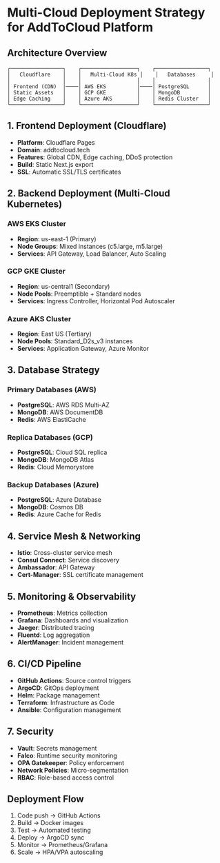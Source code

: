 # Multi-Cloud Deployment Strategy for AddToCloud Platform

## Architecture Overview
```
┌─────────────────┐    ┌──────────────────┐    ┌─────────────────┐
│   Cloudflare    │    │   Multi-Cloud K8s │    │   Databases     │
│                 │    │                  │    │                 │
│ Frontend (CDN)  │────│ AWS EKS          │────│ PostgreSQL      │
│ Static Assets   │    │ GCP GKE          │    │ MongoDB         │
│ Edge Caching    │    │ Azure AKS        │    │ Redis Cluster   │
└─────────────────┘    └──────────────────┘    └─────────────────┘
```

## 1. Frontend Deployment (Cloudflare)
- **Platform**: Cloudflare Pages
- **Domain**: addtocloud.tech 
- **Features**: Global CDN, Edge caching, DDoS protection
- **Build**: Static Next.js export
- **SSL**: Automatic SSL/TLS certificates

## 2. Backend Deployment (Multi-Cloud Kubernetes)

### AWS EKS Cluster
- **Region**: us-east-1 (Primary)
- **Node Groups**: Mixed instances (c5.large, m5.large)
- **Services**: API Gateway, Load Balancer, Auto Scaling

### GCP GKE Cluster  
- **Region**: us-central1 (Secondary)
- **Node Pools**: Preemptible + Standard nodes
- **Services**: Ingress Controller, Horizontal Pod Autoscaler

### Azure AKS Cluster
- **Region**: East US (Tertiary)
- **Node Pools**: Standard_D2s_v3 instances
- **Services**: Application Gateway, Azure Monitor

## 3. Database Strategy

### Primary Databases (AWS)
- **PostgreSQL**: AWS RDS Multi-AZ
- **MongoDB**: AWS DocumentDB 
- **Redis**: AWS ElastiCache

### Replica Databases (GCP)
- **PostgreSQL**: Cloud SQL replica
- **MongoDB**: MongoDB Atlas
- **Redis**: Cloud Memorystore

### Backup Databases (Azure)
- **PostgreSQL**: Azure Database
- **MongoDB**: Cosmos DB
- **Redis**: Azure Cache for Redis

## 4. Service Mesh & Networking
- **Istio**: Cross-cluster service mesh
- **Consul Connect**: Service discovery
- **Ambassador**: API Gateway
- **Cert-Manager**: SSL certificate management

## 5. Monitoring & Observability
- **Prometheus**: Metrics collection
- **Grafana**: Dashboards and visualization  
- **Jaeger**: Distributed tracing
- **Fluentd**: Log aggregation
- **AlertManager**: Incident management

## 6. CI/CD Pipeline
- **GitHub Actions**: Source control triggers
- **ArgoCD**: GitOps deployment
- **Helm**: Package management
- **Terraform**: Infrastructure as Code
- **Ansible**: Configuration management

## 7. Security
- **Vault**: Secrets management
- **Falco**: Runtime security monitoring
- **OPA Gatekeeper**: Policy enforcement
- **Network Policies**: Micro-segmentation
- **RBAC**: Role-based access control

## Deployment Flow
1. Code push → GitHub Actions
2. Build → Docker images 
3. Test → Automated testing
4. Deploy → ArgoCD sync
5. Monitor → Prometheus/Grafana
6. Scale → HPA/VPA autoscaling
